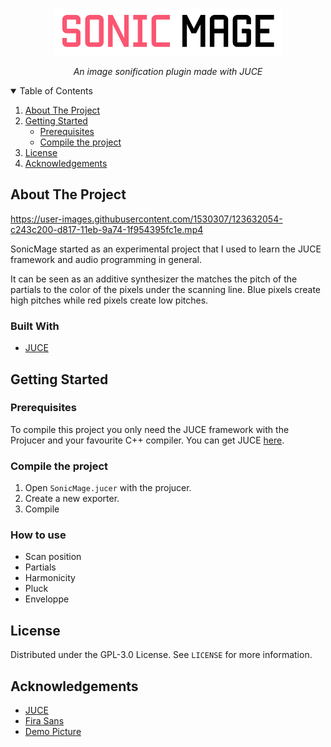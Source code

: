 <!-- PROJECT LOGO -->
<br />
<p align="center">
  <a href="https://github.com/othneildrew/Best-README-Template">
    <img src="images/logo.png" alt="Logo" height=75>
  </a>
  <p align="center">
    <i>An image sonification plugin made with JUCE</i>
  </p>



<!-- TABLE OF CONTENTS -->
<details open="open">
  <summary>Table of Contents</summary>
  <ol>
    <li>
      <a href="#about-the-project">About The Project</a>
    </li>
    <li>
      <a href="#getting-started">Getting Started</a>
      <ul>
        <li><a href="#prerequisites">Prerequisites</a></li>
        <li><a href="#compile-the-project">Compile the project</a></li>
      </ul>
    </li>
    <li><a href="#license">License</a></li>
    <li><a href="#acknowledgements">Acknowledgements</a></li>
  </ol>
</details>



<!-- ABOUT THE PROJECT -->
## About The Project

https://user-images.githubusercontent.com/1530307/123632054-c243c200-d817-11eb-9a74-1f954395fc1e.mp4

SonicMage started as an experimental project that I used to learn the JUCE framework and audio programming in general.

It can be seen as an additive synthesizer the matches the pitch of the partials to the color of the pixels under the scanning line. Blue pixels create high pitches while red pixels create low pitches.

### Built With
* [JUCE](https://juce.com/)


## Getting Started
### Prerequisites

To compile this project you only need the JUCE framework with the Projucer and your favourite C++ compiler.
You can get JUCE [here](https://juce.com/get-juce).

### Compile the project

1. Open `SonicMage.jucer` with the projucer.
2. Create a new exporter.
3. Compile

### How to use
* Scan position
* Partials
* Harmonicity
* Pluck
* Enveloppe


<!-- LICENSE -->
## License
Distributed under the GPL-3.0 License. See `LICENSE` for more information.

<!-- ACKNOWLEDGEMENTS -->
## Acknowledgements
* [JUCE](https://juce.com)
* [Fira Sans](https://github.com/bBoxType/FiraSans)
* [Demo Picture](https://www.pexels.com/photo/gray-and-black-galaxy-wallpaper-2150/)

